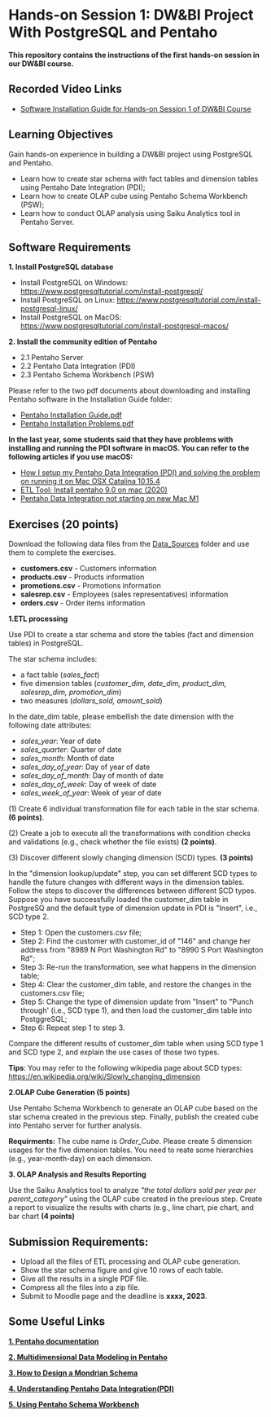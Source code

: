 # **Hands-on Session 1: DW&BI Project With PostgreSQL and Pentaho**
**This repository contains the instructions of the first hands-on session in our DW&BI course.**

## **Recorded Video Links**
- [Software Installation Guide for Hands-on Session 1 of DW&BI Course](https://www.youtube.com/watch?v=--afzrAZjyc)


## **Learning Objectives**
Gain hands-on experience in building a DW&BI project using PostgreSQL and Pentaho.
- Learn how to create star schema with fact tables and dimension tables using Pentaho Date Integration (PDI);
- Learn how to create OLAP cube using Pentaho Schema Workbench (PSW);
- Learn how to conduct OLAP analysis using Saiku Analytics tool in Pentaho Server.


## **Software Requirements**
**1. Install PostgreSQL database**

* Install PostgreSQL on Windows: 
https://www.postgresqltutorial.com/install-postgresql/
* Install PostgreSQL on Linux: 
https://www.postgresqltutorial.com/install-postgresql-linux/
* Install PostgreSQL on MacOS: 
https://www.postgresqltutorial.com/install-postgresql-macos/

**2. Install the community edition of Pentaho**
- 2.1 Pentaho Server
- 2.2 Pentaho Data Integration (PDI)
- 2.3 Pentaho Schema Workbench (PSW)

Please refer to the two pdf documents about downloading and installing Pentaho software in the Installation Guide folder:
- [Pentaho Installation Guide.pdf](https://github.com/ZhengtongYan/Hands-on-Session-1-of-DW-BI-Course-2023-Spring/blob/main/Installation_Guides/Pentaho%20Installation%20Guide.pdf)
- [Pentaho Installation Problems.pdf](https://github.com/ZhengtongYan/Hands-on-Session-1-of-DW-BI-Course-2023-Spring/blob/main/Installation_Guides/Pentaho%20Installation%20Problems.pdf)

**In the last year, some students said that they have problems with installing and running the PDI software in macOS. You can refer to the following articles if you use macOS:**
- [How I setup my Pentaho Data Integration (PDI) and solving the problem on running it on Mac OSX Catalina 10.15.4](https://medium.com/@gembit.soultan/how-i-setup-my-pentaho-data-integration-pdi-and-solving-the-problem-on-running-it-on-mac-osx-6f0cc7f3b97c)
- [ETL Tool: Install pentaho 9.0 on mac (2020)](https://gingkolane.medium.com/install-pentaho8-3-on-mac-on-2-1-2020-69ca6e7b24c5)
- [Pentaho Data Integration not starting on new Mac M1](https://stackoverflow.com/questions/67972804/pentaho-data-integration-not-starting-on-new-mac-m1)



## **Exercises (20 points)**

Download the following data files from the [Data_Sources](https://github.com/ZhengtongYan/Hands-on-Session-1-of-DW-BI-Course-2023-Spring/tree/main/Data_Sources) folder and use them to complete the exercises.

- **customers.csv** - Customers information 
- **products.csv** - Products information
- **promotions.csv** - Promotions information
- **salesrep.csv** -  Employees (sales representatives) information
- **orders.csv**	 - Order items information


**1.ETL processing**

Use PDI to create a star schema and store the tables (fact and dimension tables) in PostgreSQL.

The star schema includes:
 - a fact table (*sales_fact*) 
 - five dimension tables (*customer_dim, date_dim, product_dim, salesrep_dim, promotion_dim*)
 - two measures (*dollars_sold, amount_sold*)

In the date_dim table, please embellish the date dimension with the following date attributes:
- *sales_year*: Year of date 
- *sales_quarter*: Quarter of date
- *sales_month*: Month of date
- *sales_day_of_year*: Day of year of date 
- *sales_day_of_month*: Day of month of date 
- *sales_day_of_week*: Day of week of date 
- *sales_week_of_year*: Week of year of date 


(1) Create 6 individual transformation file for each table in the star schema. **(6 points)**.

(2) Create a job to execute all the transformations with condition checks and validations (e.g., check whether the file exists) **(2 points)**.

(3) Discover different slowly changing dimension (SCD) types. **(3 points)**

In the "dimension lookup/update" step, you can set different SCD types to handle the future changes with different ways in the dimension tables. Follow the steps to discover the differences between different SCD types. Suppose you have successfully loaded the customer_dim table in PostgreSQ and the default type of dimension update in PDI is "Insert", i.e., SCD type 2. 
- Step 1: Open the customers.csv file;
- Step 2: Find the customer with customer_id of "146" and change her address from "8989 N Port Washington Rd" to "8990 S Port Washington Rd";
- Step 3: Re-run the transformation, see what happens in the dimension table;
- Step 4: Clear the customer_dim table, and restore the changes in the customers.csv file;
- Step 5: Change the type of dimension update from "Insert" to "Punch through' (i.e., SCD type 1), and then load the customer_dim table into PostggreSQL;
- Step 6: Repeat step 1 to step 3.
  
Compare the different results of customer_dim table when using SCD type 1 and SCD type 2, and explain the use cases of those two types. 


**Tips**: You may refer to the following wikipedia page about SCD types:
https://en.wikipedia.org/wiki/Slowly_changing_dimension



**2.OLAP Cube Generation (5 points)**

Use Pentaho Schema Workbench to generate an OLAP cube based on the star schema created in the previous step. Finally, publish the created cube into Pentaho server for further analysis.

**Requirments:** The cube name is *Order_Cube*. Please create 5 dimension usages for the five dimension tables. You need to reate some hierarchies (e.g., year-month-day) on each dimension.

**3. OLAP Analysis and Results Reporting**

Use the Saiku Analytics tool to analyze *"the total dollars sold per year per parent_category"* using the OLAP cube created in the previous step. Create a report to visualize the results with charts (e.g., line chart, pie chart, and bar chart **(4 points)**





## **Submission Requirements**: 
- Upload all the files of ETL processing and OLAP cube generation.
- Show the star schema figure and give 10 rows of each table. 
- Give all the results in a single PDF file.
- Compress all the files into a zip file.
- Submit to Moodle page and the deadline is **xxxx, 2023**.


## **Some Useful Links**
[**1. Pentaho documentation**](https://help.hitachivantara.com/Documentation/Pentaho/9.2)

[**2. Multidimensional Data Modeling in Pentaho**](https://help.hitachivantara.com/Documentation/Pentaho/9.2/Work_with_data/Multidimensional_Data_Modeling_in_Pentaho )

[**3. How to Design a Mondrian Schema**](http://www-master.ufr-info-p6.jussieu.fr/2009/Ext/naacke/mondrian/doc/schema.html#Star_schemas)

[**4. Understanding Pentaho Data Integration(PDI)**](https://www.youtube.com/watch?v=J8NbYQaQiPo&t=4660s)

[**5. Using Pentaho Schema Workbench**](https://www.youtube.com/watch?v=Tqw3oOk5jsM&list=PLIS-R80eiu1snl5wW893-BLiE0yDVhQAe)


